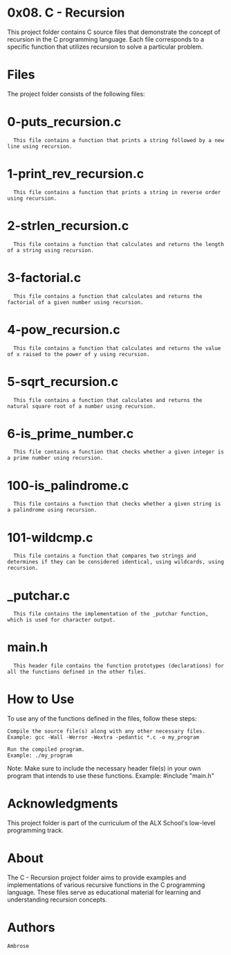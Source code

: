 # 0x08. C - Recursion

This project folder contains C source files that demonstrate the concept of recursion in the C programming language. Each file corresponds to a specific function that utilizes recursion to solve a particular problem.
# Files

The project folder consists of the following files:
 # 0-puts_recursion.c
      This file contains a function that prints a string followed by a new line using recursion.

 #  1-print_rev_recursion.c
      This file contains a function that prints a string in reverse order using recursion.
      
 #  2-strlen_recursion.c
      This file contains a function that calculates and returns the length of a string using recursion.

 #    3-factorial.c 
      This file contains a function that calculates and returns the factorial of a given number using recursion.

 # 4-pow_recursion.c 
      This file contains a function that calculates and returns the value of x raised to the power of y using recursion.

 # 5-sqrt_recursion.c
      This file contains a function that calculates and returns the natural square root of a number using recursion.

 # 6-is_prime_number.c
      This file contains a function that checks whether a given integer is a prime number using recursion.

 # 100-is_palindrome.c 
      This file contains a function that checks whether a given string is a palindrome using recursion.

 # 101-wildcmp.c
      This file contains a function that compares two strings and determines if they can be considered identical, using wildcards, using recursion.

 #  _putchar.c
      This file contains the implementation of the _putchar function, which is used for character output.

 #  main.h
      This header file contains the function prototypes (declarations) for all the functions defined in the other files.

# How to Use

To use any of the functions defined in the files, follow these steps:

    Compile the source file(s) along with any other necessary files.
    Example: gcc -Wall -Werror -Wextra -pedantic *.c -o my_program

    Run the compiled program.
    Example: ./my_program

Note: Make sure to include the necessary header file(s) in your own program that intends to use these functions.
Example: #include "main.h"
# Acknowledgments

This project folder is part of the curriculum of the ALX School's low-level programming track. 
# About

The C - Recursion project folder aims to provide examples and implementations of various recursive functions in the C programming language. These files serve as educational material for learning and understanding recursion concepts.

# Authors

    Ambrose
   
